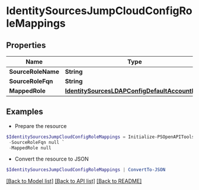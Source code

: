 # IdentitySourcesJumpCloudConfigRoleMappings
## Properties

Name | Type | Description | Notes
------------ | ------------- | ------------- | -------------
**SourceRoleName** | **String** |  | [optional] 
**SourceRoleFqn** | **String** |  | [optional] 
**MappedRole** | [**IdentitySourcesLDAPConfigDefaultAccountRole**](IdentitySourcesLDAPConfigDefaultAccountRole.md) |  | [optional] 

## Examples

- Prepare the resource
```powershell
$IdentitySourcesJumpCloudConfigRoleMappings = Initialize-PSOpenAPIToolsIdentitySourcesJumpCloudConfigRoleMappings  -SourceRoleName null `
 -SourceRoleFqn null `
 -MappedRole null
```

- Convert the resource to JSON
```powershell
$IdentitySourcesJumpCloudConfigRoleMappings | ConvertTo-JSON
```

[[Back to Model list]](../README.md#documentation-for-models) [[Back to API list]](../README.md#documentation-for-api-endpoints) [[Back to README]](../README.md)

